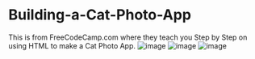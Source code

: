 # Building-a-Cat-Photo-App
This is from FreeCodeCamp.com where they teach you Step by Step on using HTML to make a Cat Photo App. 
![image](https://github.com/TommyLe3825/Building-a-Cat-Photo-App/assets/54484078/d98337e4-22b9-43ca-b3dc-dc2a5a24c35a)
![image](https://github.com/TommyLe3825/Building-a-Cat-Photo-App/assets/54484078/5e558c4f-e125-4f2f-ac79-7be196ea19b9)
![image](https://github.com/TommyLe3825/Building-a-Cat-Photo-App/assets/54484078/1d676b5f-f6a0-448b-a5eb-9000864c266e)
